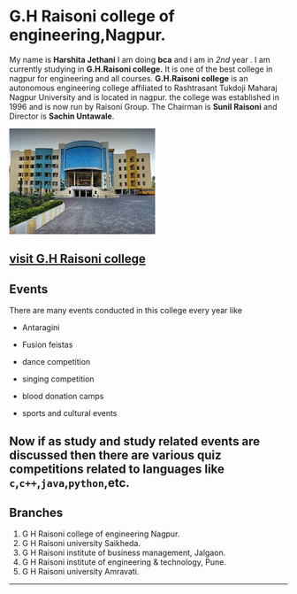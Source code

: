 # G.H Raisoni college of engineering,Nagpur.
My name is **Harshita Jethani** I am doing **bca** and i am in *2nd* year .
I am currently studying in **G.H.Raisoni college.** It is one of the best college in nagpur for engineering and all courses.
**G.H.Raisoni college** is an autonomous engineering college affiliated to Rashtrasant Tukdoji Maharaj Nagpur University and is located in nagpur. the college was established in 1996 and is now run by Raisoni Group. The Chairman is **Sunil Raisoni** and Director is **Sachin Untawale**.

![college image](collegeimg.jpg)


[visit G.H Raisoni college](raisoni.net)
---

## Events

There are many events conducted in this college every year like

- Antaragini

- Fusion feistas

- dance competition

- singing competition

- blood donation camps

- sports and cultural events
  
Now if as study and study related events are discussed then there are various quiz competitions related to languages like `c`,`c++`,`java`,`python`,etc.
---

## Branches
1. G H Raisoni college of engineering Nagpur.
2. G H Raisoni university Saikheda.
3. G H Raisoni institute of business management, Jalgaon.
4. G H Raisoni institute of engineering & technology, Pune.
5. G H Raisoni university Amravati.
   
---

